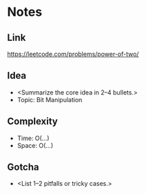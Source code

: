 # Notes

## Link
https://leetcode.com/problems/power-of-two/

## Idea
- <Summarize the core idea in 2–4 bullets.>
- Topic: Bit Manipulation

## Complexity
- Time: O(...)
- Space: O(...)

## Gotcha
- <List 1–2 pitfalls or tricky cases.>

